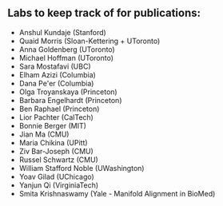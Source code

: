 ## Labs to keep track of for publications:

- Anshul Kundaje (Stanford)  
- Quaid Morris (Sloan-Kettering + UToronto)  
- Anna Goldenberg (UToronto)  
- Michael Hoffman (UToronto)  
- Sara Mostafavi (UBC)  
- Elham Azizi (Columbia)  
- Dana Pe'er (Columbia)  
- Olga Troyanskaya (Princeton)  
- Barbara Engelhardt (Princeton)  
- Ben Raphael (Princeton)  
- Lior Pachter (CalTech)  
- Bonnie Berger (MIT)  
- Jian Ma (CMU)  
- Maria Chikina (UPitt)  
- Ziv Bar-Joseph (CMU)  
- Russel Schwartz (CMU)  
- William Stafford Noble (UWashington)  
- Yoav Gilad (UChicago)  
- Yanjun Qi (VirginiaTech)  
- Smita Krishnaswamy (Yale - Manifold Alignment in BioMed)  
